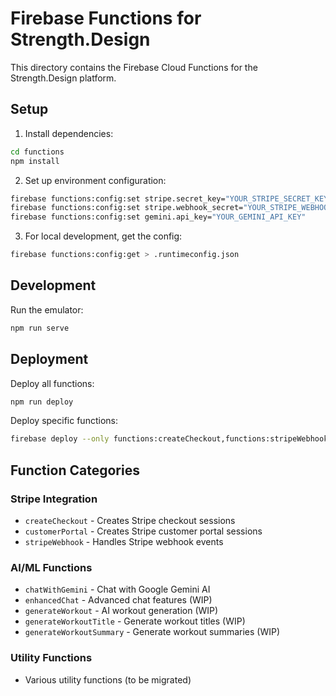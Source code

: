# Firebase Functions for Strength.Design

This directory contains the Firebase Cloud Functions for the Strength.Design platform.

## Setup

1. Install dependencies:
```bash
cd functions
npm install
```

2. Set up environment configuration:
```bash
firebase functions:config:set stripe.secret_key="YOUR_STRIPE_SECRET_KEY"
firebase functions:config:set stripe.webhook_secret="YOUR_STRIPE_WEBHOOK_SECRET"
firebase functions:config:set gemini.api_key="YOUR_GEMINI_API_KEY"
```

3. For local development, get the config:
```bash
firebase functions:config:get > .runtimeconfig.json
```

## Development

Run the emulator:
```bash
npm run serve
```

## Deployment

Deploy all functions:
```bash
npm run deploy
```

Deploy specific functions:
```bash
firebase deploy --only functions:createCheckout,functions:stripeWebhook
```

## Function Categories

### Stripe Integration
- `createCheckout` - Creates Stripe checkout sessions
- `customerPortal` - Creates Stripe customer portal sessions
- `stripeWebhook` - Handles Stripe webhook events

### AI/ML Functions
- `chatWithGemini` - Chat with Google Gemini AI
- `enhancedChat` - Advanced chat features (WIP)
- `generateWorkout` - AI workout generation (WIP)
- `generateWorkoutTitle` - Generate workout titles (WIP)
- `generateWorkoutSummary` - Generate workout summaries (WIP)

### Utility Functions
- Various utility functions (to be migrated)